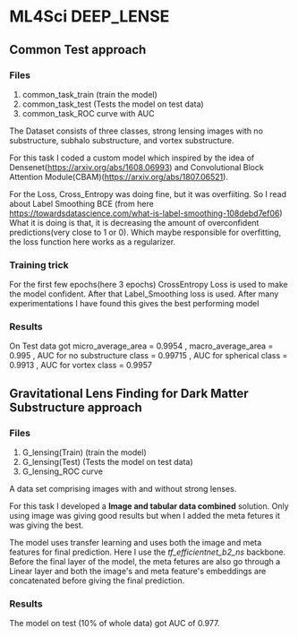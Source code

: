 # ML4Sci DEEP_LENSE


## Common Test approach
### Files
1) common_task_train (train the model)
2) common_task_test (Tests the model on test data)
3) common_task_ROC curve with AUC

The Dataset consists of three classes, strong lensing images with no substructure, subhalo substructure, and vortex substructure. 

For this task I coded a custom model  which inspired by the idea of Densenet(https://arxiv.org/abs/1608.06993) and Convolutional Block Attention Module(CBAM)(https://arxiv.org/abs/1807.06521).

For the Loss, Cross_Entropy was doing fine, but it was overfiiting. 
So I read about Label Smoothing BCE (from here https://towardsdatascience.com/what-is-label-smoothing-108debd7ef06)
What it is doing is that, it is decreasing the amount of overconfident predictions(very close to 1 or 0). Which maybe responsible for overfitting, the loss function here works as a regularizer.

### Training trick
For the first few epochs(here 3 epochs) CrossEntropy Loss is used to make the model confident.
After that Label_Smoothing loss is used.
After many experimentations I have found this gives the best performing model

### Results
On Test data got micro_average_area = 0.9954 , macro_average_area = 0.995 , AUC for no substructure class  = 0.99715 , AUC for spherical class = 0.9913 , AUC for vortex class = 0.9957


## Gravitational Lens Finding for Dark Matter Substructure approach

### Files
1) G_lensing(Train) (train the model)
2) G_lensing(Test) (Tests the model on test data)
3) G_lensing_ROC curve 

A data set comprising images with and without strong lenses. 

For this task I developed a **Image and tabular data combined** solution. Only using image was giving good results but when I added the meta fetures it was giving the best.

The model uses transfer learning and uses both the image and meta features for final prediction. Here I use the *tf_efficientnet_b2_ns* backbone. Before the final layer of the model, the meta fetures are also go through a Linear layer and both the image's and meta feature's embeddings are concatenated before giving the final prediction.

### Results

The model on test (10% of whole data) got AUC of 0.977.





